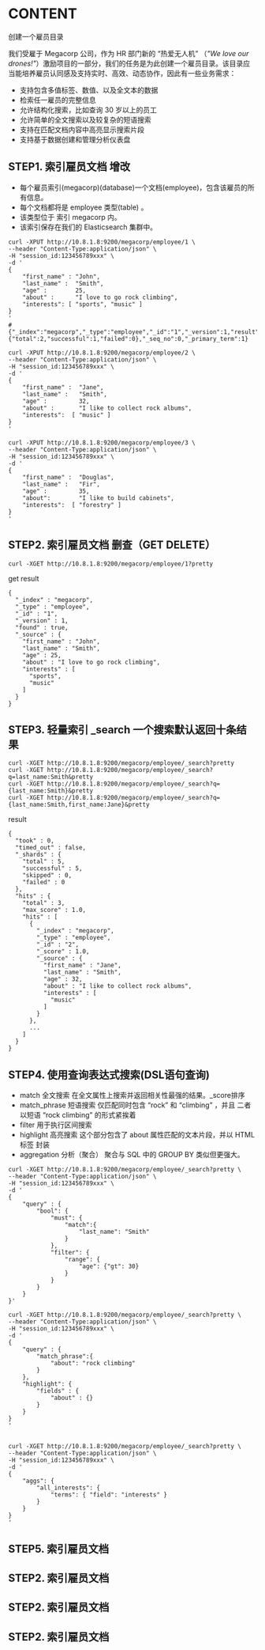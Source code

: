 # CONTENT

创建一个雇员目录

我们受雇于 Megacorp 公司，作为 HR 部门新的 “热爱无人机” （_"We love our drones!"_）激励项目的一部分，我们的任务是为此创建一个雇员目录。该目录应当能培养雇员认同感及支持实时、高效、动态协作，因此有一些业务需求：

- 支持包含多值标签、数值、以及全文本的数据
- 检索任一雇员的完整信息
- 允许结构化搜索，比如查询 30 岁以上的员工
- 允许简单的全文搜索以及较复杂的短语搜索
- 支持在匹配文档内容中高亮显示搜索片段
- 支持基于数据创建和管理分析仪表盘


## STEP1. 索引雇员文档 增改

- 每个雇员索引(megacorp)(database)一个文档(employee)，包含该雇员的所有信息。
- 每个文档都将是 employee 类型(table) 。
- 该类型位于 索引 megacorp 内。
- 该索引保存在我们的 Elasticsearch 集群中。

```
curl -XPUT http://10.8.1.8:9200/megacorp/employee/1 \
--header "Content-Type:application/json" \
-H "session_id:123456789xxx" \
-d '
{
    "first_name" : "John",
    "last_name" :  "Smith",
    "age" :        25,
    "about" :      "I love to go rock climbing",
    "interests": [ "sports", "music" ]
}
'
# {"_index":"megacorp","_type":"employee","_id":"1","_version":1,"result":"created","_shards":{"total":2,"successful":1,"failed":0},"_seq_no":0,"_primary_term":1}
```

```
curl -XPUT http://10.8.1.8:9200/megacorp/employee/2 \
--header "Content-Type:application/json" \
-H "session_id:123456789xxx" \
-d '
{
    "first_name" :  "Jane",
    "last_name" :   "Smith",
    "age" :         32,
    "about" :       "I like to collect rock albums",
    "interests":  [ "music" ]
}
'
```
```
curl -XPUT http://10.8.1.8:9200/megacorp/employee/3 \
--header "Content-Type:application/json" \
-H "session_id:123456789xxx" \
-d '
{
    "first_name" :  "Douglas",
    "last_name" :   "Fir",
    "age" :         35,
    "about":        "I like to build cabinets",
    "interests":  [ "forestry" ]
}
'
```

## STEP2. 索引雇员文档 删查（GET DELETE）

```
curl -XGET http://10.8.1.8:9200/megacorp/employee/1?pretty
```

get result
```
{
  "_index" : "megacorp",
  "_type" : "employee",
  "_id" : "1",
  "_version" : 1,
  "found" : true,
  "_source" : {
    "first_name" : "John",
    "last_name" : "Smith",
    "age" : 25,
    "about" : "I love to go rock climbing",
    "interests" : [
      "sports",
      "music"
    ]
  }
}
```
## STEP3. 轻量索引 _search 一个搜索默认返回十条结果
```
curl -XGET http://10.8.1.8:9200/megacorp/employee/_search?pretty
curl -XGET http://10.8.1.8:9200/megacorp/employee/_search?q=last_name:Smith&pretty
curl -XGET http://10.8.1.8:9200/megacorp/employee/_search?q={last_name:Smith}&pretty
curl -XGET http://10.8.1.8:9200/megacorp/employee/_search?q={last_name:Smith,first_name:Jane}&pretty
```

result
```
{
  "took" : 0,
  "timed_out" : false,
  "_shards" : {
    "total" : 5,
    "successful" : 5,
    "skipped" : 0,
    "failed" : 0
  },
  "hits" : {
    "total" : 3,
    "max_score" : 1.0,
    "hits" : [
      {
        "_index" : "megacorp",
        "_type" : "employee",
        "_id" : "2",
        "_score" : 1.0,
        "_source" : {
          "first_name" : "Jane",
          "last_name" : "Smith",
          "age" : 32,
          "about" : "I like to collect rock albums",
          "interests" : [
            "music"
          ]
        }
      },
      ...
    ]
  }
}
```
## STEP4. 使用查询表达式搜索(DSL语句查询)

- match             全文搜索    在全文属性上搜索并返回相关性最强的结果。_score排序
- match_phrase      短语搜索    仅匹配同时包含 “rock” 和 “climbing” ，并且 二者以短语 “rock climbing” 的形式紧挨着
- filter            用于执行区间搜索
- highlight         高亮搜索    这个部分包含了 about 属性匹配的文本片段，并以 HTML 标签 <em></em> 封装
- aggregation       分析（聚合） 聚合与 SQL 中的 GROUP BY 类似但更强大。

```
curl -XGET http://10.8.1.8:9200/megacorp/employee/_search?pretty \
--header "Content-Type:application/json" \
-H "session_id:123456789xxx" \
-d '
{
    "query" : {
        "bool": {
            "must": {
                "match":{
                    "last_name": "Smith"
                }
            },
            "filter": {
                "range": {
                    "age": {"gt": 30}
                }
            }
        }
    }
}'

curl -XGET http://10.8.1.8:9200/megacorp/employee/_search?pretty \
--header "Content-Type:application/json" \
-H "session_id:123456789xxx" \
-d '
{
    "query" : {
        "match_phrase":{
            "about": "rock climbing"
        }
    },
    "highlight": {
        "fields" : {
            "about" : {}
        }
    }
}
'


curl -XGET http://10.8.1.8:9200/megacorp/employee/_search?pretty \
--header "Content-Type:application/json" \
-H "session_id:123456789xxx" \
-d '
{
    "aggs": {
        "all_interests": {
            "terms": { "field": "interests" }
        }
    }
}
'
```

## STEP5. 索引雇员文档
## STEP2. 索引雇员文档
## STEP2. 索引雇员文档
## STEP2. 索引雇员文档
